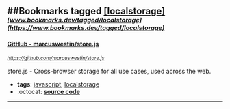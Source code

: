 ##Bookmarks tagged [[localstorage]](https://www.bookmarks.dev?q=[localstorage])
_<sup><sup>[www.bookmarks.dev/tagged/localstorage](https://www.bookmarks.dev/tagged/localstorage)</sup></sup>_
---
#### [GitHub - marcuswestin/store.js](https://github.com/marcuswestin/store.js)
_<sup>https://github.com/marcuswestin/store.js</sup>_

store.js - Cross-browser storage for all use cases, used across the web.
* **tags**: [javascript](../tagged/javascript.md), [localstorage](../tagged/localstorage.md)
* :octocat: **[source code](https://github.com/marcuswestin/store.js)**
---

